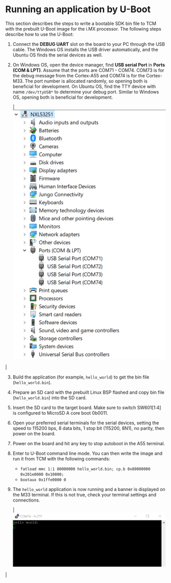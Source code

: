 # Running an application by U-Boot

This section describes the steps to write a bootable SDK bin file to TCM with the prebuilt U-Boot image for the i.MX processor. The following steps describe how to use the U-Boot:

1.  Connect the **DEBUG UART** slot on the board to your PC through the USB cable. The Windows OS installs the USB driver automatically, and the Ubuntu OS finds the serial devices as well.
2.  On Windows OS, open the device manager, find **USB serial Port** in **Ports \(COM & LPT\)**. Assume that the ports are COM71 - COM74. COM73 is for the debug message from the Cortex-A55 and COM74 is for the Cortex-M33. The port number is allocated randomly, so opening both is beneficial for development. On Ubuntu OS, find the TTY device with name `/dev/ttyUSB*` to determine your debug port. Similar to Windows OS, opening both is beneficial for development.

    |![](../images/determine_com_port_target_board_imx8mp.png "Determining the COM Port of target board")

|

3.  Build the application \(for example, `hello_world`\) to get the bin file \(`hello_world.bin`\).
4.  Prepare an SD card with the prebuilt Linux BSP flashed and copy bin file \(`hello_world.bin`\) into the SD card.
5.  Insert the SD card to the target board. Make sure to switch SW601\[1:4\] is configured to MicroSD A core boot 0b0011.
6.  Open your preferred serial terminals for the serial devices, setting the speed to 115200 bps, 8 data bits, 1 stop bit \(115200, 8N1\), no parity, then power on the board.
7.  Power on the board and hit any key to stop autoboot in the A55 terminal.
8.  Enter to U-Boot command line mode. You can then write the image and run it from TCM with the following commands:
    -   `fatload mmc 1:1 80000000 hello_world.bin; cp.b 0x80000000 0x201e0000 0x10000;`
    -   `bootaux 0x1ffe0000 0`
9.  The `hello_world` application is now running and a banner is displayed on the M33 terminal. If this is not true, check your terminal settings and connections.

    |![](../images/hello_world_demo_running_on_cortex_m4_core_imx8mp.png "Hello world demo running on Cortex-M33 core")

|


